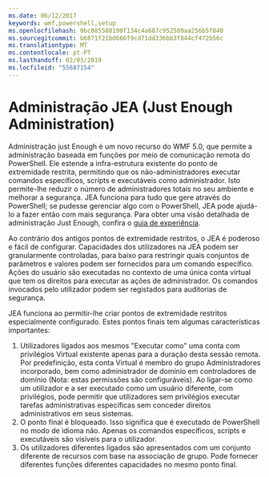 ```yaml
---
ms.date: 06/12/2017
keywords: wmf,powershell,setup
ms.openlocfilehash: 0bc085588190f134c4a687c952509aa256b5f840
ms.sourcegitcommit: b6871f21bd666f9cd71dd336bb3f844cf472b56c
ms.translationtype: MT
ms.contentlocale: pt-PT
ms.lasthandoff: 02/03/2019
ms.locfileid: "55687154"
---
```

# <a name="just-enough-administration-jea"></a>Administração JEA (Just Enough Administration)
Administração just Enough é um novo recurso do WMF 5.0, que permite a administração baseada em funções por meio de comunicação remota do PowerShell.  Ele estende a infra-estrutura existente do ponto de extremidade restrita, permitindo que os não-administradores executar comandos específicos, scripts e executáveis como administrador.  Isto permite-lhe reduzir o número de administradores totais no seu ambiente e melhorar a segurança.  JEA funciona para tudo que gere através do PowerShell; se pudesse gerenciar algo com o PowerShell, JEA pode ajudá-lo a fazer então com mais segurança.  Para obter uma visão detalhada de administração Just Enough, confira o [guia de experiência](http://aka.ms/JEA).

Ao contrário dos antigos pontos de extremidade restritos, o JEA é poderoso e fácil de configurar.  Capacidades dos utilizadores na JEA podem ser granularmente controladas, para baixo para restringir quais conjuntos de parâmetros e valores podem ser fornecidos para um comando específico. Ações do usuário são executadas no contexto de uma única conta virtual que tem os direitos para executar as ações de administrador.  Os comandos invocados pelo utilizador podem ser registados para auditorias de segurança.

JEA funciona ao permitir-lhe criar pontos de extremidade restritos especialmente configurado.  Estes pontos finais tem algumas características importantes:

1. Utilizadores ligados aos mesmos "Executar como" uma conta com privilégios Virtual existente apenas para a duração desta sessão remota.  Por predefinição, esta conta Virtual é membro do grupo Administradores incorporado, bem como administrador de domínio em controladores de domínio (Nota: estas permissões são configuráveis). Ao ligar-se como um utilizador e a ser executado como um usuário diferente, com privilégios, pode permitir que utilizadores sem privilégios executar tarefas administrativas específicas sem conceder direitos administrativos em seus sistemas.
2. O ponto final é bloqueado.  Isso significa que é executado de PowerShell no modo de idioma não.  Apenas os comandos específicos, scripts e executáveis são visíveis para o utilizador.
3. Os utilizadores diferentes ligados são apresentados com um conjunto diferente de recursos com base na associação de grupo.  Pode fornecer diferentes funções diferentes capacidades no mesmo ponto final.
